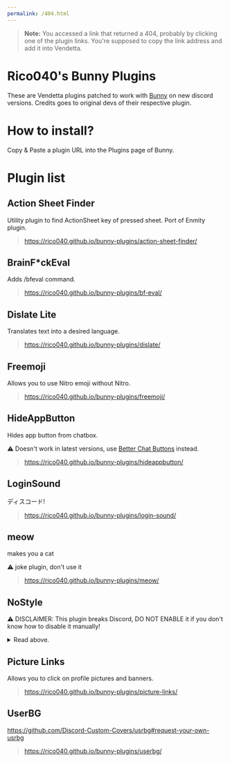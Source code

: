 ```yaml
---
permalink: /404.html
---
```

> **Note:** You accessed a link that returned a 404, probably by clicking one of the plugin links. You're supposed to copy the link address and add it into Vendetta.

# Rico040's Bunny Plugins
These are Vendetta plugins patched to work with [Bunny](https://github.com/bunny-mod) on new discord versions. Credits goes to original devs of their respective plugin. 

# How to install?
Copy & Paste a plugin URL into the Plugins page of Bunny.

# Plugin list
## Action Sheet Finder
Utility plugin to find ActionSheet key of pressed sheet. Port of Enmity plugin.

> https://rico040.github.io/bunny-plugins/action-sheet-finder/

## BrainF*ckEval
Adds /bfeval command.

> https://rico040.github.io/bunny-plugins/bf-eval/

## Dislate Lite
Translates text into a desired language.

> https://rico040.github.io/bunny-plugins/dislate/

## Freemoji
Allows you to use Nitro emoji without Nitro.

> https://rico040.github.io/bunny-plugins/freemoji/

## HideAppButton
Hides app button from chatbox.

⚠ Doesn't work in latest versions, use [Better Chat Buttons](https://github.com/PalmDevs/revenge-plugins) instead.

> https://rico040.github.io/bunny-plugins/hideappbutton/

## LoginSound
ディスコード!

> https://rico040.github.io/bunny-plugins/login-sound/

## meow
makes you a cat

⚠ joke plugin, don't use it

> https://rico040.github.io/bunny-plugins/meow/

## NoStyle
⚠ DISCLAIMER: This plugin breaks Discord, DO NOT ENABLE it if you don't know how to disable it manually!

<details>
<summary>Read above.</summary>

> https://rico040.github.io/bunny-plugins/no-style/

</details>

## Picture Links
Allows you to click on profile pictures and banners.

> https://rico040.github.io/bunny-plugins/picture-links/

## UserBG
https://github.com/Discord-Custom-Covers/usrbg#request-your-own-usrbg

> https://rico040.github.io/bunny-plugins/userbg/